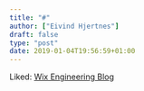 ```yaml
---
title: "#"
author: ["Eivind Hjertnes"]
draft: false
type: "post"
date: 2019-01-04T19:56:59+01:00
---
```


Liked:
[Wix
Engineering Blog](https://www.wix.engineering/blog/finally-a-react-refactoring-tool-introducing-glean)
